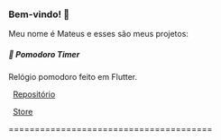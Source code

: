 ### Bem-vindo! 👋

Meu nome é Mateus e esses são meus projetos:

##### 🍅 Pomodoro Timer
Relógio pomodoro feito em Flutter.

&nbsp;
[Repositório](https://github.com/mateushvenancio/pomodoro_timer)

&nbsp;
[Store](https://play.google.com/store/apps/details?id=br.com.mateusvenancio.pomodoro_timer)

=======================================



<!--
**mateushvenancio/mateushvenancio** is a ✨ _special_ ✨ repository because its `README.md` (this file) appears on your GitHub profile.

Here are some ideas to get you started:

- 🔭 I’m currently working on ...
- 🌱 I’m currently learning ...
- 👯 I’m looking to collaborate on ...
- 🤔 I’m looking for help with ...
- 💬 Ask me about ...
- 📫 How to reach me: ...
- 😄 Pronouns: ...
- ⚡ Fun fact: ...
-->
